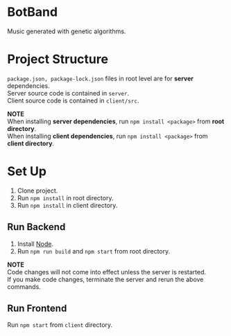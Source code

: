 # BotBand

Music generated with genetic algorithms.

# Project Structure

`package.json, package-lock.json` files in root level are for **server** dependencies.\
Server source code is contained in `server`.\
Client source code is contained in `client/src`.

**NOTE**\
When installing **server dependencies**, run `npm install <package>` from **root directory**.\
When installing **client dependencies**, run `npm install <package>` from **client directory**.

# Set Up

1. Clone project.
1. Run `npm install` in root directory.
1. Run `npm install` in client directory.

## Run Backend

1. Install [Node](https://nodejs.org/en/).
1. Run `npm run build` and `npm start` from root directory.

**NOTE**\
Code changes will not come into effect unless the server is restarted.\
If you make code changes, terminate the server and rerun the above commands.

## Run Frontend

Run `npm start` from `client` directory.
